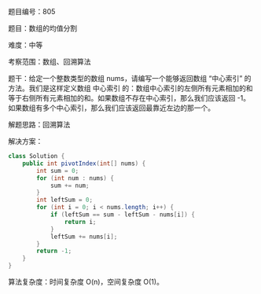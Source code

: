 题目编号：805

题目：数组的均值分割

难度：中等

考察范围：数组、回溯算法

题干：给定一个整数类型的数组 nums，请编写一个能够返回数组 “中心索引” 的方法。我们是这样定义数组 中心索引 的：数组中心索引的左侧所有元素相加的和等于右侧所有元素相加的和。如果数组不存在中心索引，那么我们应该返回 -1。如果数组有多个中心索引，那么我们应该返回最靠近左边的那一个。

解题思路：回溯算法

解决方案：

```java
class Solution {
    public int pivotIndex(int[] nums) {
        int sum = 0;
        for (int num : nums) {
            sum += num;
        }
        int leftSum = 0;
        for (int i = 0; i < nums.length; i++) {
            if (leftSum == sum - leftSum - nums[i]) {
                return i;
            }
            leftSum += nums[i];
        }
        return -1;
    }
}
```

算法复杂度：时间复杂度 O(n)，空间复杂度 O(1)。